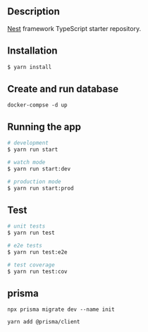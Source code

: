 ## Description

[Nest](https://github.com/nestjs/nest) framework TypeScript starter repository.

## Installation

```bash
$ yarn install
```

## Create and run database
```
docker-compse -d up
```

## Running the app

```bash
# development
$ yarn run start

# watch mode
$ yarn run start:dev

# production mode
$ yarn run start:prod
```

## Test

```bash
# unit tests
$ yarn run test

# e2e tests
$ yarn run test:e2e

# test coverage
$ yarn run test:cov
```
## prisma

```
npx prisma migrate dev --name init

yarn add @prisma/client

```